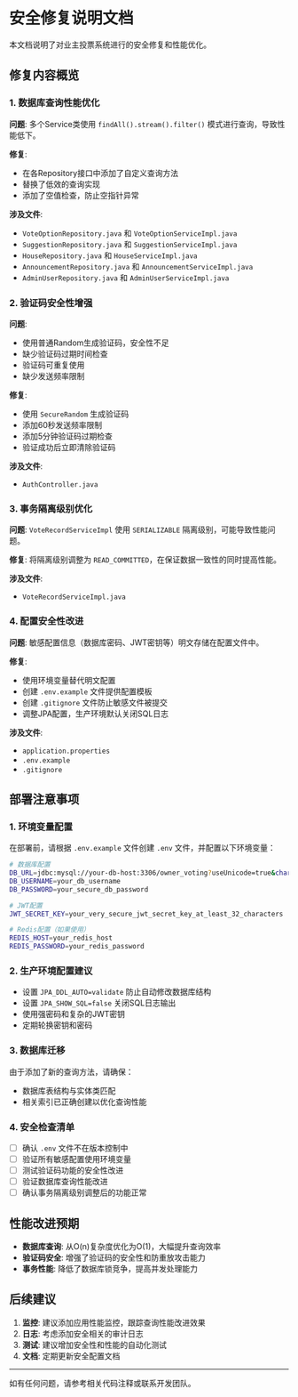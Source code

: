 # 安全修复说明文档

本文档说明了对业主投票系统进行的安全修复和性能优化。

## 修复内容概览

### 1. 数据库查询性能优化

**问题**: 多个Service类使用 `findAll().stream().filter()` 模式进行查询，导致性能低下。

**修复**:
- 在各Repository接口中添加了自定义查询方法
- 替换了低效的查询实现
- 添加了空值检查，防止空指针异常

**涉及文件**:
- `VoteOptionRepository.java` 和 `VoteOptionServiceImpl.java`
- `SuggestionRepository.java` 和 `SuggestionServiceImpl.java`
- `HouseRepository.java` 和 `HouseServiceImpl.java`
- `AnnouncementRepository.java` 和 `AnnouncementServiceImpl.java`
- `AdminUserRepository.java` 和 `AdminUserServiceImpl.java`

### 2. 验证码安全性增强

**问题**: 
- 使用普通Random生成验证码，安全性不足
- 缺少验证码过期时间检查
- 验证码可重复使用
- 缺少发送频率限制

**修复**:
- 使用 `SecureRandom` 生成验证码
- 添加60秒发送频率限制
- 添加5分钟验证码过期检查
- 验证成功后立即清除验证码

**涉及文件**:
- `AuthController.java`

### 3. 事务隔离级别优化

**问题**: `VoteRecordServiceImpl` 使用 `SERIALIZABLE` 隔离级别，可能导致性能问题。

**修复**: 将隔离级别调整为 `READ_COMMITTED`，在保证数据一致性的同时提高性能。

**涉及文件**:
- `VoteRecordServiceImpl.java`

### 4. 配置安全性改进

**问题**: 敏感配置信息（数据库密码、JWT密钥等）明文存储在配置文件中。

**修复**:
- 使用环境变量替代明文配置
- 创建 `.env.example` 文件提供配置模板
- 创建 `.gitignore` 文件防止敏感文件被提交
- 调整JPA配置，生产环境默认关闭SQL日志

**涉及文件**:
- `application.properties`
- `.env.example`
- `.gitignore`

## 部署注意事项

### 1. 环境变量配置

在部署前，请根据 `.env.example` 文件创建 `.env` 文件，并配置以下环境变量：

```bash
# 数据库配置
DB_URL=jdbc:mysql://your-db-host:3306/owner_voting?useUnicode=true&characterEncoding=utf8&serverTimezone=Asia/Shanghai
DB_USERNAME=your_db_username
DB_PASSWORD=your_secure_db_password

# JWT配置
JWT_SECRET_KEY=your_very_secure_jwt_secret_key_at_least_32_characters

# Redis配置（如果使用）
REDIS_HOST=your_redis_host
REDIS_PASSWORD=your_redis_password
```

### 2. 生产环境配置建议

- 设置 `JPA_DDL_AUTO=validate` 防止自动修改数据库结构
- 设置 `JPA_SHOW_SQL=false` 关闭SQL日志输出
- 使用强密码和复杂的JWT密钥
- 定期轮换密钥和密码

### 3. 数据库迁移

由于添加了新的查询方法，请确保：
- 数据库表结构与实体类匹配
- 相关索引已正确创建以优化查询性能

### 4. 安全检查清单

- [ ] 确认 `.env` 文件不在版本控制中
- [ ] 验证所有敏感配置使用环境变量
- [ ] 测试验证码功能的安全性改进
- [ ] 验证数据库查询性能改进
- [ ] 确认事务隔离级别调整后的功能正常

## 性能改进预期

- **数据库查询**: 从O(n)复杂度优化为O(1)，大幅提升查询效率
- **验证码安全**: 增强了验证码的安全性和防重放攻击能力
- **事务性能**: 降低了数据库锁竞争，提高并发处理能力

## 后续建议

1. **监控**: 建议添加应用性能监控，跟踪查询性能改进效果
2. **日志**: 考虑添加安全相关的审计日志
3. **测试**: 建议增加安全性和性能的自动化测试
4. **文档**: 定期更新安全配置文档

---

如有任何问题，请参考相关代码注释或联系开发团队。